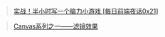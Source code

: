 > [实战！半小时写一个脑力小游戏 [每日前端夜话0x21]](https://mp.weixin.qq.com/s?__biz=MzI3NzIzMDY0NA==&mid=2247485897&idx=1&sn=7243f2af8d099182a51b102d83087aa5&chksm=eb682c92dc1fa58406dd56e49e8df2c6a6f1d9c6e30f76c6fd8f51e2c0bed1be80713d53325f&mpshare=1&scene=1&srcid=0201ydWqO7jXRafvYJPIoWxj#rd)

> [Canvas系列之一——滤镜效果](https://juejin.im/post/5c531b67518825241060a423)